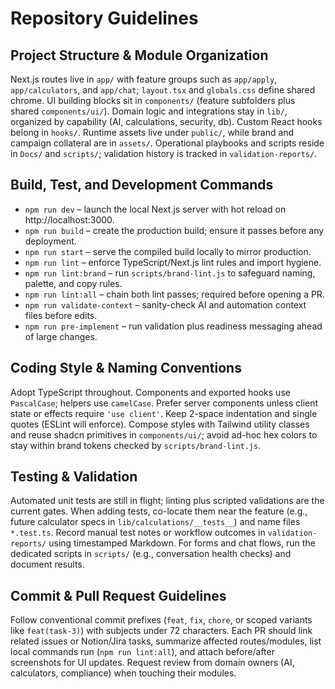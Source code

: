 ﻿# Repository Guidelines

## Project Structure & Module Organization
Next.js routes live in `app/` with feature groups such as `app/apply`, `app/calculators`, and `app/chat`; `layout.tsx` and `globals.css` define shared chrome. UI building blocks sit in `components/` (feature subfolders plus shared `components/ui/`). Domain logic and integrations stay in `lib/`, organized by capability (AI, calculations, security, db). Custom React hooks belong in `hooks/`. Runtime assets live under `public/`, while brand and campaign collateral are in `assets/`. Operational playbooks and scripts reside in `Docs/` and `scripts/`; validation history is tracked in `validation-reports/`.

## Build, Test, and Development Commands
- `npm run dev` – launch the local Next.js server with hot reload on http://localhost:3000.
- `npm run build` – create the production build; ensure it passes before any deployment.
- `npm run start` – serve the compiled build locally to mirror production.
- `npm run lint` – enforce TypeScript/Next.js lint rules and import hygiene.
- `npm run lint:brand` – run `scripts/brand-lint.js` to safeguard naming, palette, and copy rules.
- `npm run lint:all` – chain both lint passes; required before opening a PR.
- `npm run validate-context` – sanity-check AI and automation context files before edits.
- `npm run pre-implement` – run validation plus readiness messaging ahead of large changes.

## Coding Style & Naming Conventions
Adopt TypeScript throughout. Components and exported hooks use `PascalCase`; helpers use `camelCase`. Prefer server components unless client state or effects require `'use client'`. Keep 2-space indentation and single quotes (ESLint will enforce). Compose styles with Tailwind utility classes and reuse shadcn primitives in `components/ui/`; avoid ad-hoc hex colors to stay within brand tokens checked by `scripts/brand-lint.js`.

## Testing & Validation
Automated unit tests are still in flight; linting plus scripted validations are the current gates. When adding tests, co-locate them near the feature (e.g., future calculator specs in `lib/calculations/__tests__`) and name files `*.test.ts`. Record manual test notes or workflow outcomes in `validation-reports/` using timestamped Markdown. For forms and chat flows, run the dedicated scripts in `scripts/` (e.g., conversation health checks) and document results.

## Commit & Pull Request Guidelines
Follow conventional commit prefixes (`feat`, `fix`, `chore`, or scoped variants like `feat(task-3)`) with subjects under 72 characters. Each PR should link related issues or Notion/Jira tasks, summarize affected routes/modules, list local commands run (`npm run lint:all`), and attach before/after screenshots for UI updates. Request review from domain owners (AI, calculators, compliance) when touching their modules.
